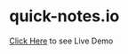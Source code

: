 # quick-notes.io

<a href="https://arkyaray2002.github.io/quick-notes.io/">Click Here</a> to see Live Demo
